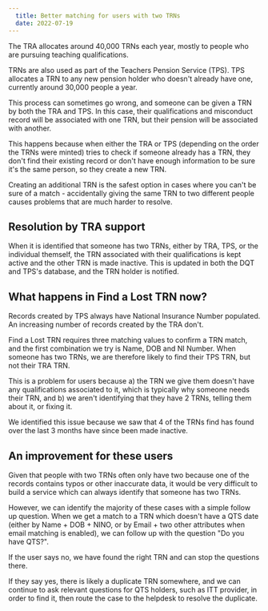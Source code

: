 ```yaml
---
  title: Better matching for users with two TRNs
  date: 2022-07-19
---
```


The TRA allocates around 40,000 TRNs each year, mostly to people who are pursuing teaching qualifications. 

TRNs are also used as part of the Teachers Pension Service (TPS). TPS allocates a TRN to any new pension holder who doesn't already have one, currently around 30,000 people a year. 

This process can sometimes go wrong, and someone can be given a TRN by both the TRA and TPS. In this case, their qualifications and misconduct record will be associated with one TRN, but their pension will be associated with another.

This happens because when either the TRA or TPS (depending on the order the TRNs were minted) tries to check if someone already has a TRN, they don't find their existing record or don't have enough information to be sure it's the same person, so they create a new TRN. 

Creating an additional TRN is the safest option in cases where you can't be sure of a match - accidentally giving the same TRN to two different people causes problems that are much harder to resolve.

## Resolution by TRA support

When it is identified that someone has two TRNs, either by TRA, TPS, or the individual themself, the TRN associated with their qualifications is kept active and the other TRN is made inactive. This is updated in both the DQT and TPS's database, and the TRN holder is notified.

## What happens in Find a Lost TRN now?

Records created by TPS always have National Insurance Number populated. An increasing number of records created by the TRA don't. 

Find a Lost TRN requires three matching values to confirm a TRN match, and the first combination we try is Name, DOB and NI Number. When someone has two TRNs, we are therefore likely to find their TPS TRN, but not their TRA TRN. 

This is a problem for users because a) the TRN we give them doesn't have any qualifications associated to it, which is typically why someone needs their TRN, and b) we aren't identifying that they have 2 TRNs, telling them about it, or fixing it.

We identified this issue because we saw that 4 of the TRNs find has found over the last 3 months have since been made inactive.


## An improvement for these users

Given that people with two TRNs often only have two because one of the records contains typos or other inaccurate data, it would be very difficult to build a service which can always identify that someone has two TRNs.

However, we can identify the majority of these cases with a simple follow up question. When we get a match to a TRN which doesn't have a QTS date (either by Name + DOB + NINO, or by Email + two other attributes when email matching is enabled), we can follow up with the question "Do you have QTS?". 

If the user says no, we have found the right TRN and can stop the questions there.

If they say yes, there is likely a duplicate TRN somewhere, and we can continue to ask relevant questions for QTS holders, such as ITT provider, in order to find it, then route the case to the helpdesk to resolve the duplicate.
